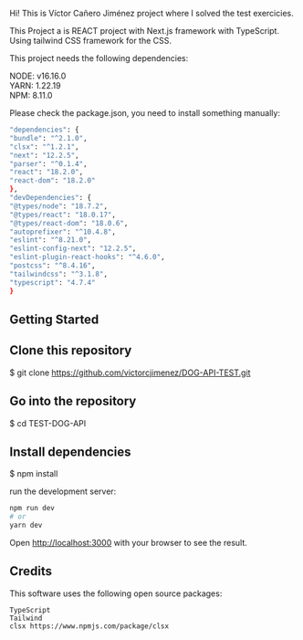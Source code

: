 Hi! This is Víctor Cañero Jiménez project where I solved the test exercicies.

This Project a is REACT project with Next.js framework with TypeScript. Using tailwind CSS framework for the CSS.

This project needs the following dependencies:

NODE: v16.16.0 <br>
YARN: 1.22.19 <br>
NPM: 8.11.0

Please check the package.json, you need to install something manually:

```bash
"dependencies": {
"bundle": "^2.1.0",
"clsx": "^1.2.1",
"next": "12.2.5",
"parser": "^0.1.4",
"react": "18.2.0",
"react-dom": "18.2.0"
},
"devDependencies": {
"@types/node": "18.7.2",
"@types/react": "18.0.17",
"@types/react-dom": "18.0.6",
"autoprefixer": "^10.4.8",
"eslint": "^8.21.0",
"eslint-config-next": "12.2.5",
"eslint-plugin-react-hooks": "^4.6.0",
"postcss": "^8.4.16",
"tailwindcss": "^3.1.8",
"typescript": "4.7.4"
}
```

## Getting Started

## Clone this repository

$ git clone https://github.com/victorcjimenez/DOG-API-TEST.git

## Go into the repository

$ cd TEST-DOG-API

## Install dependencies

$ npm install

run the development server:

```bash
npm run dev
# or
yarn dev
```

Open [http://localhost:3000](http://localhost:3000) with your browser to see the result.

## Credits

This software uses the following open source packages:

    TypeScript
    Tailwind
    clsx https://www.npmjs.com/package/clsx
